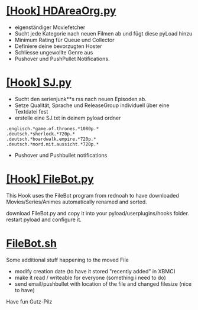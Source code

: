 [[Hook] HDAreaOrg.py](HDAreaOrg.py)
==============
 - eigenständiger Moviefetcher
 - Sucht jede Kategorie nach neuen Filmen ab und fügt diese pyLoad hinzu
 - Minimum Rating für Queue und Collector
 - Definiere deine bevorzugten Hoster
 - Schliesse ungewollte Genre aus
 - Pushover und PushPullet Notifications.

[[Hook] SJ.py](SJ.py)
==============
 - Sucht den serienjunk**s rss nach neuen Episoden ab.
 - Setze Qualität, Sprache und ReleaseGroup individuell über eine Textdatei fest
 - erstelle eine SJ.txt in deinem pyload ordner
```.englisch.*gravity.falls.*720p.*
.englisch.*game.of.thrones.*1080p.*
.deutsch.*sherlock.*720p.*
.deutsch.*boardwalk.empire.*720p.*
.deutsch.*mord.mit.aussicht.*720p.*
```
 - Pushover und Pushbullet notifications

[[Hook] FileBot.py](FileBot.py)
==============
This Hook uses the FileBot program from rednoah to have downloaded Movies/Series/Animes automatically renamed and sorted.

download FileBot.py and copy it into your pyload/userplugins/hooks folder.
restart pyload and configure it.


[FileBot.sh](filebot.sh)
==============
Some additional stuff happening to the moved File
 - modify creation date (to have it stored "recently added" in XBMC)
 - make it read / writeable for everyone (something i need to do)
 - send email/pushbullet with location of the file and changed filesize (nice to have)
 

Have fun
Gutz-Pilz
